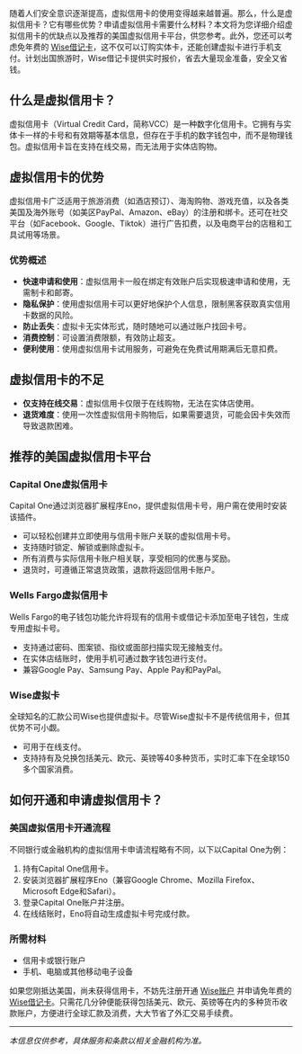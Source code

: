随着人们安全意识逐渐提高，虚拟信用卡的使用变得越来越普遍。那么，什么是虚拟信用卡？它有哪些优势？申请虚拟信用卡需要什么材料？本文将为您详细介绍虚拟信用卡的优缺点以及推荐的美国虚拟信用卡平台，供您参考。此外，您还可以考虑免年费的 [Wise借记卡](https://bit.ly/bewildcard)，这不仅可以订购实体卡，还能创建虚拟卡进行手机支付。计划出国旅游时，Wise借记卡提供实时报价，省去大量现金准备，安全又省钱。

## 什么是虚拟信用卡？

虚拟信用卡（Virtual Credit Card，简称VCC）是一种数字化信用卡。它拥有与实体卡一样的卡号和有效期等基本信息，但存在于手机的数字钱包中，而不是物理钱包。虚拟信用卡旨在支持在线交易，而无法用于实体店购物。

## 虚拟信用卡的优势

虚拟信用卡广泛适用于旅游消费（如酒店预订）、海淘购物、游戏充值，以及各类美国及海外账号（如美区PayPal、Amazon、eBay）的注册和绑卡。还可在社交平台（如Facebook、Google、Tiktok）进行广告扣费，以及电商平台的店租和工具试用等场景。

### 优势概述

- **快速申请和使用**：虚拟信用卡一般在绑定有效账户后实现极速申请和使用，无需制卡和邮寄。
- **隐私保护**：使用虚拟信用卡可以更好地保护个人信息，限制黑客获取真实信用卡数据的风险。
- **防止丢失**：虚拟卡无实体形式，随时随地可以通过账户找回卡号。
- **消费控制**：可设置消费限额，有效防止超支。
- **便利使用**：使用虚拟信用卡试用服务，可避免在免费试用期满后无意扣费。

## 虚拟信用卡的不足

- **仅支持在线交易**：虚拟信用卡仅限于在线购物，无法在实体店使用。
- **退货难度**：使用一次性虚拟信用卡购物后，如果需要退货，可能会因卡失效而导致退款困难。

## 推荐的美国虚拟信用卡平台

### Capital One虚拟信用卡

Capital One通过浏览器扩展程序Eno，提供虚拟信用卡号，用户需在使用时安装该插件。

- 可以轻松创建并立即使用与信用卡账户关联的虚拟信用卡号。
- 支持随时锁定、解锁或删除虚拟卡。
- 所有消费与实际信用卡账户相关联，享受相同的优惠与奖励。
- 退货时，可遵循正常退货政策，退款将返回信用卡账户。

### Wells Fargo虚拟信用卡

Wells Fargo的电子钱包功能允许将现有的信用卡或借记卡添加至电子钱包，生成专用虚拟卡号。

- 支持通过密码、图案锁、指纹或面部扫描实现无接触支付。
- 在实体店结账时，使用手机可通过数字钱包进行支付。
- 兼容Google Pay、Samsung Pay、Apple Pay和PayPal。

### Wise虚拟卡

全球知名的汇款公司Wise也提供虚拟卡。尽管Wise虚拟卡不是传统信用卡，但其优势不可小觑。

- 可用于在线支付。
- 支持持有及兑换包括美元、欧元、英镑等40多种货币，实时汇率下在全球150多个国家消费。

## 如何开通和申请虚拟信用卡？

### 美国虚拟信用卡开通流程

不同银行或金融机构的虚拟信用卡申请流程略有不同，以下以Capital One为例：

1. 持有Capital One信用卡。
2. 安装浏览器扩展程序Eno（兼容Google Chrome、Mozilla Firefox、Microsoft Edge和Safari）。
3. 登录Capital One账户并注册。
4. 在线结账时，Eno将自动生成虚拟卡号完成付款。

### 所需材料

- 信用卡或银行账户
- 手机、电脑或其他移动电子设备

如果您刚抵达美国，尚未获得信用卡，不妨先注册开通 [Wise账户](https://bit.ly/bewildcard) 并申请免年费的 [Wise借记卡](https://bit.ly/bewildcard)。只需花几分钟便能获得包括美元、欧元、英镑等在内的多种货币收款账户，方便进行全球汇款及消费，大大节省了外汇交易手续费。

---
*本信息仅供参考，具体服务和条款以相关金融机构为准。*